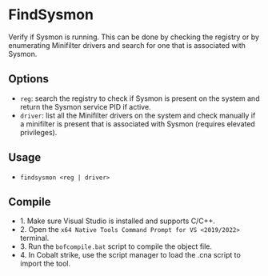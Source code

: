 # FindSysmon
Verify if Sysmon is running. This can be done by checking the registry or by enumerating Minifilter drivers and search for one that is associated with Sysmon.

## Options
* `reg`: search the registry to check if Sysmon is present on the system and return the Sysmon service PID if active.
* `driver`: list all the Minifilter drivers on the system and check manually if a minifilter is present that is associated with Sysmon (requires elevated privileges).

## Usage
* `findsysmon <reg | driver>`

## Compile
- 1\. Make sure Visual Studio is installed and supports C/C++.
- 2\. Open the `x64 Native Tools Command Prompt for VS <2019/2022>` terminal.
- 3\. Run the `bofcompile.bat` script to compile the object file. 
- 4\. In Cobalt strike, use the script manager to load the .cna script to import the tool. 
